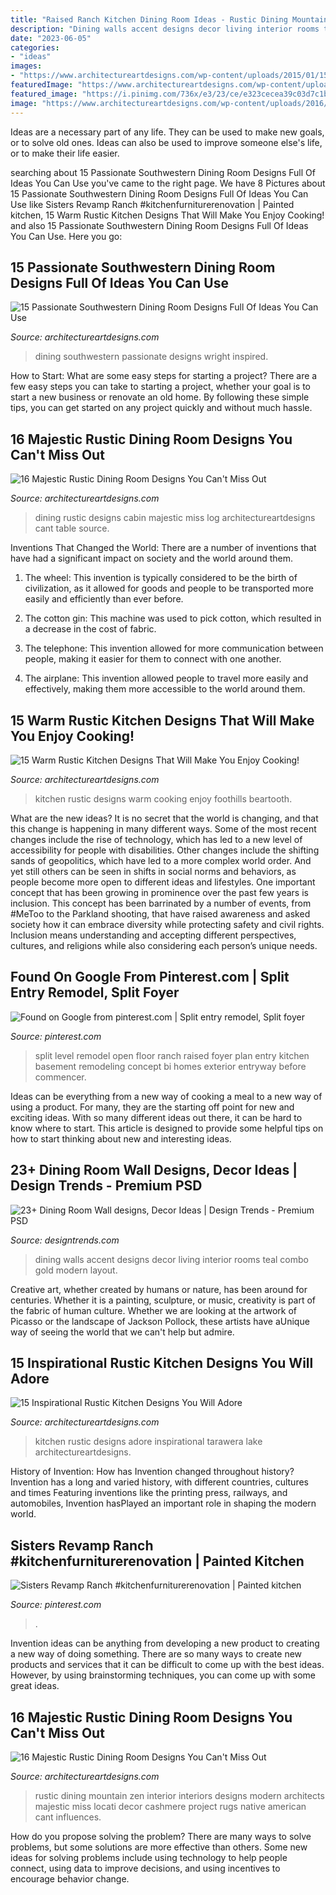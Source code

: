 ```yaml
---
title: "Raised Ranch Kitchen Dining Room Ideas - Rustic Dining Mountain Zen Interior Interiors Designs Modern Architects Majestic Miss Locati Decor Cashmere Project Rugs Native American Cant Influences"
description: "Dining walls accent designs decor living interior rooms teal combo gold modern layout"
date: "2023-06-05"
categories:
- "ideas"
images:
- "https://www.architectureartdesigns.com/wp-content/uploads/2015/01/15-Warm-Rustic-Kitchen-Designs-That-Will-Make-You-Enjoy-Cooking-14-630x942.jpg"
featuredImage: "https://www.architectureartdesigns.com/wp-content/uploads/2015/01/15-Warm-Rustic-Kitchen-Designs-That-Will-Make-You-Enjoy-Cooking-14-630x942.jpg"
featured_image: "https://i.pinimg.com/736x/e3/23/ce/e323cecea39c03d7c1b81f07f555e45f.jpg"
image: "https://www.architectureartdesigns.com/wp-content/uploads/2016/08/15-Inspirational-Rustic-Kitchen-Designs-You-Will-Adore-7.jpg"
---
```



Ideas are a necessary part of any life. They can be used to make new goals, or to solve old ones. Ideas can also be used to improve someone else's life, or to make their life easier.

	

		
searching about 15 Passionate Southwestern Dining Room Designs Full Of Ideas You Can Use you've came to the right page. We have 8 Pictures about 15 Passionate Southwestern Dining Room Designs Full Of Ideas You Can Use like Sisters Revamp Ranch #kitchenfurniturerenovation | Painted kitchen, 15 Warm Rustic Kitchen Designs That Will Make You Enjoy Cooking! and also 15 Passionate Southwestern Dining Room Designs Full Of Ideas You Can Use. Here you go:
		
    
## 15 Passionate Southwestern Dining Room Designs Full Of Ideas You Can Use

<img loading=lazy src="http://www.architectureartdesigns.com/wp-content/uploads/2016/03/15-Passionate-Southwestern-Dining-Room-Designs-Full-Of-Ideas-You-Can-Use-4.jpg" onerror="this.onerror=null;this.src='https://tse1.mm.bing.net/th?id=OIP.Cp1RZWoHmqpbSFQpgvVs2wAAAA&amp;pid=15.1';" alt="15 Passionate Southwestern Dining Room Designs Full Of Ideas You Can Use">

_Source: architectureartdesigns.com_

>dining southwestern passionate designs wright inspired. 

	

How to Start: What are some easy steps for starting a project?
There are a few easy steps you can take to starting a project, whether your goal is to start a new business or renovate an old home. By following these simple tips, you can get started on any project quickly and without much hassle.

    
## 16 Majestic Rustic Dining Room Designs You Can&#039;t Miss Out

<img loading=lazy src="https://www.architectureartdesigns.com/wp-content/uploads/2016/08/16-Majestic-Rustic-Dining-Room-Designs-You-Cant-Miss-Out-15.jpg" onerror="this.onerror=null;this.src='https://tse4.mm.bing.net/th?id=OIP.BESVtkgadx893bX2TlZqawHaLH&amp;pid=15.1';" alt="16 Majestic Rustic Dining Room Designs You Can&#039;t Miss Out">

_Source: architectureartdesigns.com_

>dining rustic designs cabin majestic miss log architectureartdesigns cant table source. 

	

Inventions That Changed the World: There are a number of inventions that have had a significant impact on society and the world around them.
1. The wheel: This invention is typically considered to be the birth of civilization, as it allowed for goods and people to be transported more easily and efficiently than ever before.
2. The cotton gin: This machine was used to pick cotton, which resulted in a decrease in the cost of fabric.

3. The telephone: This invention allowed for more communication between people, making it easier for them to connect with one another.

4. The airplane: This invention allowed people to travel more easily and effectively, making them more accessible to the world around them.

    
## 15 Warm Rustic Kitchen Designs That Will Make You Enjoy Cooking!

<img loading=lazy src="https://www.architectureartdesigns.com/wp-content/uploads/2015/01/15-Warm-Rustic-Kitchen-Designs-That-Will-Make-You-Enjoy-Cooking-14-630x942.jpg" onerror="this.onerror=null;this.src='https://tse2.mm.bing.net/th?id=OIP.RhPuq2u3Ro8URneVDjo5pQHaLE&amp;pid=15.1';" alt="15 Warm Rustic Kitchen Designs That Will Make You Enjoy Cooking!">

_Source: architectureartdesigns.com_

>kitchen rustic designs warm cooking enjoy foothills beartooth. 

	

What are the new ideas?
It is no secret that the world is changing, and that this change is happening in many different ways. Some of the most recent changes include the rise of technology, which has led to a new level of accessibility for people with disabilities. Other changes include the shifting sands of geopolitics, which have led to a more complex world order. And yet still others can be seen in shifts in social norms and behaviors, as people become more open to different ideas and lifestyles.
One important concept that has been growing in prominence over the past few years is inclusion. This concept has been barrinated by a number of events, from #MeToo to the Parkland shooting, that have raised awareness and asked society how it can embrace diversity while protecting safety and civil rights. Inclusion means understanding and accepting different perspectives, cultures, and religions while also considering each person’s unique needs.

    
## Found On Google From Pinterest.com | Split Entry Remodel, Split Foyer

<img loading=lazy src="https://i.pinimg.com/736x/6b/be/73/6bbe738fab227d2148dd4fdd2e1094a6.jpg" onerror="this.onerror=null;this.src='https://tse3.mm.bing.net/th?id=OIP.meySkpAZK7PYp36FkcK4zQHaFj&amp;pid=15.1';" alt="Found on Google from pinterest.com | Split entry remodel, Split foyer">

_Source: pinterest.com_

>split level remodel open floor ranch raised foyer plan entry kitchen basement remodeling concept bi homes exterior entryway before commencer. 

	

Ideas can be everything from a new way of cooking a meal to a new way of using a product. For many, they are the starting off point for new and exciting ideas. With so many different ideas out there, it can be hard to know where to start. This article is designed to provide some helpful tips on how to start thinking about new and interesting ideas.

    
## 23+ Dining Room Wall Designs, Decor Ideas | Design Trends - Premium PSD

<img loading=lazy src="https://images.designtrends.com/wp-content/uploads/2016/03/18102549/Dining-Room-With-blue-Accent-Walls.jpeg" onerror="this.onerror=null;this.src='https://tse3.mm.bing.net/th?id=OIP.OrDebNTixcPuaAlb8FjTxQHaFj&amp;pid=15.1';" alt="23+ Dining Room Wall designs, Decor Ideas | Design Trends - Premium PSD">

_Source: designtrends.com_

>dining walls accent designs decor living interior rooms teal combo gold modern layout. 

	

Creative art, whether created by humans or nature, has been around for centuries. Whether it is a painting, sculpture, or music, creativity is part of the fabric of human culture. Whether we are looking at the artwork of Picasso or the landscape of Jackson Pollock, these artists have aUnique way of seeing the world that we can't help but admire.

    
## 15 Inspirational Rustic Kitchen Designs You Will Adore

<img loading=lazy src="https://www.architectureartdesigns.com/wp-content/uploads/2016/08/15-Inspirational-Rustic-Kitchen-Designs-You-Will-Adore-7.jpg" onerror="this.onerror=null;this.src='https://tse1.mm.bing.net/th?id=OIP.IzNjzPOtXFWjr_tkhtl6DAHaLQ&amp;pid=15.1';" alt="15 Inspirational Rustic Kitchen Designs You Will Adore">

_Source: architectureartdesigns.com_

>kitchen rustic designs adore inspirational tarawera lake architectureartdesigns. 

	

History of Invention: How has Invention changed throughout history?
Invention has a long and varied history, with different countries, cultures and times Featuring inventions like the printing press, railways, and automobiles, Invention hasPlayed an important role in shaping the modern world.

    
## Sisters Revamp Ranch #kitchenfurniturerenovation | Painted Kitchen

<img loading=lazy src="https://i.pinimg.com/736x/e3/23/ce/e323cecea39c03d7c1b81f07f555e45f.jpg" onerror="this.onerror=null;this.src='https://tse4.mm.bing.net/th?id=OIP.WPRA_IXv9BgtubXcnJtnIwHaIb&amp;pid=15.1';" alt="Sisters Revamp Ranch #kitchenfurniturerenovation | Painted kitchen">

_Source: pinterest.com_

>. 

	

Invention ideas can be anything from developing a new product to creating a new way of doing something. There are so many ways to create new products and services that it can be difficult to come up with the best ideas. However, by using brainstorming techniques, you can come up with some great ideas.

    
## 16 Majestic Rustic Dining Room Designs You Can&#039;t Miss Out

<img loading=lazy src="https://www.architectureartdesigns.com/wp-content/uploads/2016/08/16-Majestic-Rustic-Dining-Room-Designs-You-Cant-Miss-Out-4.jpg" onerror="this.onerror=null;this.src='https://tse3.mm.bing.net/th?id=OIP.hNzv3YTjSkJ7F3VytvbIqAHaE7&amp;pid=15.1';" alt="16 Majestic Rustic Dining Room Designs You Can&#039;t Miss Out">

_Source: architectureartdesigns.com_

>rustic dining mountain zen interior interiors designs modern architects majestic miss locati decor cashmere project rugs native american cant influences. 

	

How do you propose solving the problem?
There are many ways to solve problems, but some solutions are more effective than others. Some new ideas for solving problems include using technology to help people connect, using data to improve decisions, and using incentives to encourage behavior change.

